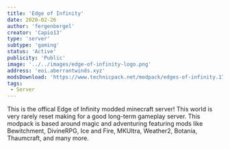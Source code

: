 ```yaml
---
title: 'Edge of Infinity'
date: 2020-02-26
author: 'fergenbergel'
creator: 'Capio13'
type: 'server'
subtype: 'gaming'
status: 'Active'
publicity: 'Public'
image: '../../images/edge-of-infinity-logo.png'
address: 'eoi.aberrantwinds.xyz'
modsDownload: 'https://www.technicpack.net/modpack/edges-of-infinity.1770571'
tags:
 - Server
---
```


This is the offical Edge of Infinity modded minecraft server! This world is very rarely reset making for a good long-term gameplay server. This modpack is based around magic and adventuring featuring mods like Bewitchment, DivineRPG, Ice and Fire, MKUltra, Weather2, Botania, Thaumcraft, and many more.